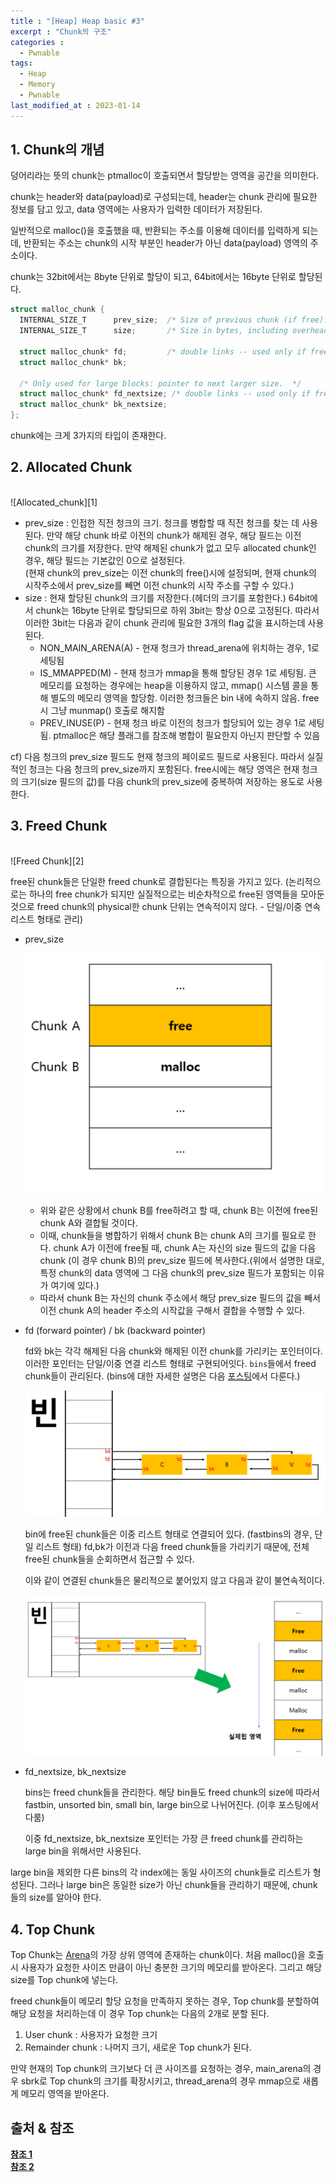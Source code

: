 ```yaml
---
title : "[Heap] Heap basic #3"
excerpt : "Chunk의 구조"
categories :
  - Pwnable
tags:
  - Heap
  - Memory
  - Pwnable
last_modified_at : 2023-01-14
---
```


## 1. Chunk의 개념
덩어리라는 뜻의 chunk는 ptmalloc이 호출되면서 할당받는 영역을 공간을 의미한다.

chunk는 header와 data(payload)로 구성되는데, header는 chunk 관리에 필요한 정보를 담고 있고, data 영역에는 사용자가 입력한 데이터가 저장된다.

일반적으로 malloc()을 호출했을 때, 반환되는 주소를 이용해 데이터를 입력하게 되는데, 반환되는 주소는 chunk의 시작 부분인 header가 아닌 data(payload) 영역의 주소이다. 

chunk는 32bit에서는 8byte 단위로 할당이 되고, 64bit에서는 16byte 단위로 할당된다.

```c
struct malloc_chunk {
  INTERNAL_SIZE_T      prev_size;  /* Size of previous chunk (if free).  */
  INTERNAL_SIZE_T      size;       /* Size in bytes, including overhead. */

  struct malloc_chunk* fd;         /* double links -- used only if free. */
  struct malloc_chunk* bk;

  /* Only used for large blocks: pointer to next larger size.  */
  struct malloc_chunk* fd_nextsize; /* double links -- used only if free. */
  struct malloc_chunk* bk_nextsize;
};
```

chunk에는 크게 3가지의 타입이 존재한다.

## 2. Allocated Chunk 
<br>
![Allocated_chunk][1]

- prev_size : 인접한 직전 청크의 크기. 청크를 병합할 때 직전 청크를 찾는 데 사용된다. 만약 해당 chunk 바로 이전의 chunk가 해제된 경우, 해당 필드는 이전 chunk의 크기를 저장한다. 만약 해제된 chunk가 없고 모두 allocated chunk인 경우, 해당 필드는 기본값인 0으로 설정된다.
<br>(현재 chunk의 prev_size는 이전 chunk의 free()시에 설정되며, 현재 chunk의 시작주소에서 prev_size를 빼면 이전 chunk의 시작 주소를 구할 수 있다.)
- size : 현재 할당된 chunk의 크기를 저장한다.(헤더의 크기를 포함한다.) 64bit에서 chunk는 16byte 단위로 할당되므로 하위 3bit는 항상 0으로 고정된다. 따라서 이러한 3bit는 다음과 같이 chunk 관리에 필요한 3개의 flag 값을 표시하는데 사용된다.
  - NON_MAIN_ARENA(A) - 현재 청크가 thread_arena에 위치하는 경우, 1로 세팅됨
  - IS_MMAPPED(M) - 현재 청크가 mmap을 통해 할당된 경우 1로 세팅됨. 큰 메모리를 요청하는 경우에는 heap을 이용하지 않고, mmap() 시스템 콜을 통해 별도의 메모리 영역을 할당함. 이러한 청크들은 bin 내에 속하지 않음. free시 그냥 munmap() 호출로 해지함
  - PREV_INUSE(P) - 현재 청크 바로 이전의 청크가 할당되어 있는 경우 1로 세팅됨. ptmalloc은 해당 플래그를 참조해 병합이 필요한지 아닌지 판단할 수 있음

cf) 다음 청크의 prev_size 필드도 현재 청크의 페이로드 필드로 사용된다. 따라서 실질적인 청크는 다음 청크의 prev_size까지 포함된다. free시에는 해당 영역은 현재 청크의 크기(size 필드의 값)를 다음 chunk의 prev_size에 중복하여 저장하는 용도로 사용한다.

## 3. Freed Chunk
<br>
![Freed Chunk][2]
<br>

free된 chunk들은 단일한 freed chunk로 결합된다는 특징을 가지고 있다. (논리적으로는 하나의 free chunk가 되지만 실질적으로는 비순차적으로 free된 영역들을 모아둔 것으로 freed chunk의 physical한 chunk 단위는 연속적이지 않다. - 단일/이중 연속 리스트 형태로 관리)

- prev_size 
  
  ![boundary_tags][3]
  - 위와 같은 상황에서 chunk B를 free하려고 할 때, chunk B는 이전에 free된 chunk A와 결합될 것이다.
  - 이때, chunk들을 병합하기 위해서 chunk B는 chunk A의 크기를 필요로 한다. chunk A가 이전에 free될 때, chunk A는 자신의 size 필드의 값을 다음 chunk (이 경우 chunk B)의 prev_size 필드에 복사한다.(위에서 설명한 대로, 특정 chunk의 data 영역에 그 다음 chunk의 prev_size 필드가 포함되는 이유가 여기에 있다.)
  - 따라서 chunk B는 자신의 chunk 주소에서 해당 prev_size 필드의 값을 빼서 이전 chunk A의 header 주소의 시작값을 구해서 결합을 수행할 수 있다. 

- fd (forward pointer) / bk (backward pointer)

  fd와 bk는 각각 해제된 다음 chunk와 해제된 이전 chunk를 가리키는 포인터이다. 이러한 포인터는 단일/이중 연결 리스트 형태로 구현되어잇다. `bins`들에서 freed chunk들이 관리된다. (bins에 대한 자세한 설명은 다음 [포스팅][7]에서 다룬다.)

  ![bins_1][4]

  bin에 free된 chunk들은 이중 리스트 형태로 연결되어 있다. (fastbins의 경우, 단일 리스트 형태)
  fd,bk가 이전과 다음 freed chunk들을 가리키기 때문에, 전체 free된 chunk들을 순회하면서 접근할 수 있다. 

  이와 같이 연결된 chunk들은 물리적으로 붙어있지 않고 다음과 같이 불연속적이다. 
  
  ![bins_2][5]

- fd_nextsize, bk_nextsize

  bins는 freed chunk들을 관리한다. 해당 bin들도 freed chunk의 size에 따라서 fastbin, unsorted bin, small bin, large bin으로 나뉘어진다. (이후 포스팅에서 다룸) 

  이중 fd_nextsize, bk_nextsize 포인터는 가장 큰 freed chunk를 관리하는 large bin을 위해서만 사용된다.

 large bin을 제외한 다른 bins의 각 index에는 동일 사이즈의 chunk들로 리스트가 형성된다. 그러나 large bin은 동일한 size가 아닌 chunk들을 관리하기 때문에, chunk들의 size를 알아야 한다.



## 4. Top Chunk

Top Chunk는 [Arena][6]의 가장 상위 영역에 존재하는 chunk이다. 처음 malloc()을 호출 시 사용자가 요청한 사이즈 만큼이 아닌 충분한 크기의 메모리를 받아온다. 그리고 해당 size를 Top chunk에 넣는다.

freed chunk들이 메모리 할당 요청을 만족하지 못하는 경우, Top chunk를 분할하여 해당 요청을 처리하는데 이 경우 Top chunk는 다음의 2개로 분할 된다.
1. User chunk : 사용자가 요청한 크기
2. Remainder chunk : 나머지 크기, 새로운 Top chunk가 된다. 

만약 현재의 Top chunk의 크기보다 더 큰 사이즈를 요청하는 경우, main_arena의 경우 sbrk로 Top chunk의 크기를 확장시키고, thread_arena의 경우 mmap으로 새롭게 메모리 영역을 받아온다.


## 출처 & 참조
[**참조 1**](https://jeongzero.oopy.io/b7a95ad0-a76b-4cb9-a431-7f2a5cd95258)<br>
[**참조 2**](https://dreamhack.io)


[1]: ../../assets/images/pwnable/allocated_chunk.png
[2]: ../../assets/images/pwnable/freed_chunk.png
[3]: ../../assets/images/pwnable/boundary_tag.png
[4]: ../../assets/images/pwnable/bin_1.png
[5]: ../../assets/images/pwnable/bin_2.png

[6]: /pwnable/Heap-arena/
[7]: /pwnable/Heap-bins/